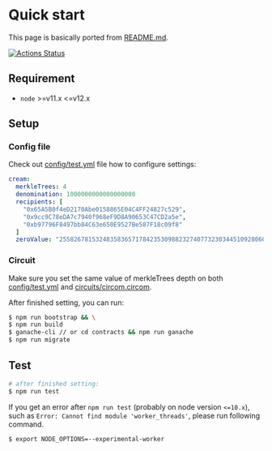 # Quick start

This page is basically ported from [README.md](https://github.com/couger-inc/cream).

[![Actions Status](https://github.com/couger-inc/cream/workflows/cream%20contract%20test/badge.svg)](https://github.com/couger-inc/cream/actions)

## Requirement

* `node` >=v11.x <=v12.x

## Setup

### Config file
Check out [config/test.yml](https://github.com/couger-inc/cream/blob/master/config/test.yml) file how to configure settings:

```yml
cream:
  merkleTrees: 4
  denomination: 1000000000000000000
  recipients: [
    "0x65A5B0f4eD2170Abe0158865E04C4FF24827c529",
    "0x9cc9C78eDA7c7940f968eF9D8A90653C47CD2a5e",
    "0xb97796F8497bb84C63e650E9527Be587F18c09f8"
  ]
  zeroValue: "2558267815324835836571784235309882327407732303445109280607932348234378166811"
```

### Circuit
Make sure you set the same value of merkleTrees depth on both [config/test.yml](https://github.com/couger-inc/cream/blob/master/config/test.yml) and [circuits/circom.circom](https://github.com/couger-inc/cream/blob/master/circuits/circom/vote.circom).

After finished setting, you can run:

```bash
$ npm run bootstrap && \
$ npm run build
$ ganache-cli // or cd contracts && npm run ganache
$ npm run migrate
```

## Test

```bash
# after finished setting:
$ npm run test
```

If you get an error after `npm run test` (probably on node version `<=10.x`), such as `Error: Cannot find module 'worker_threads'`, please run following command.

```bash
$ export NODE_OPTIONS=--experimental-worker
```
